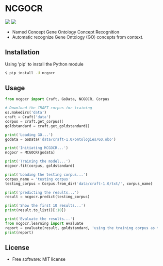 # NCGOCR

[![](https://img.shields.io/travis/jeroyang/ncgocr.svg)](https://travis-ci.org/jeroyang/ncgocr)
[![](https://img.shields.io/pypi/v/ncgocr.svg)](https://pypi.python.org/pypi/ncgocr)

- Named Concept Gene Ontology Concept Recognition
- Automatic recognize Gene Ontology (GO) concepts from context.

## Installation

Using 'pip' to install the Python module
```bash
$ pip install -U ncgocr
```

## Usage
```python
from ncgocr import Craft, GoData, NCGOCR, Corpus

# Download the CRAFT corpus for training
os.makedirs('data')
craft = Craft('data')
corpus = craft.get_corpus()
goldstandard = craft.get_goldstandard()

print('Loading GO...')
godata = GoData('data/craft-1.0/ontologies/GO.obo')

print('Initiating MCGOCR...')
ncgocr = MCGOCR(godata)

print('Training the model...')
ncgocr.fit(corpus, goldstandard)

print('Loading the testing corpus...')
corpus_name = 'testing corpus'
testing_corpus = Corpus.from_dir('data/craft-1.0/txt/', corpus_name)

print('predicting the results...')
result = ncgocr.predict(testing_corpus)

print('Show the first 10 results...')
print(result.to_list()[:10])

print('Evaluate the results...')
from ncgocr.learning import evaluate
report = evaluate(result, goldstandard, 'using the training corpus as the testing corpus')
print(report)
```


## License
* Free software: MIT license
